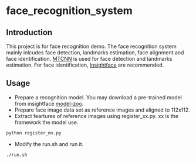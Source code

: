 # face_recognition_system

## Introduction
This project is for face recognition demo.  The face recognition system mainly inlcudes face detection, landmarks estimation, face alignment and face identification. [MTCNN](https://kpzhang93.github.io/MTCNN_face_detection_alignment/) is used for face detection and landmarks estimation. For face identification, [Insightface](https://github.com/deepinsight/insightface) are recommended.

## Usage
+ Prepare a recognition model. You may download a pre-trained model from insightface [model-zoo](https://github.com/deepinsight/insightface/wiki/Model-Zoo).
+ Prepare face image data set as reference images and aligned to 112x112.
+ Extract feartures of reference images using register_xx.py. xx is the framework the model use.
```Bash
python register_mx.py
```
+ Modify the run.sh and run it.
```Bash
./run.sh
```
